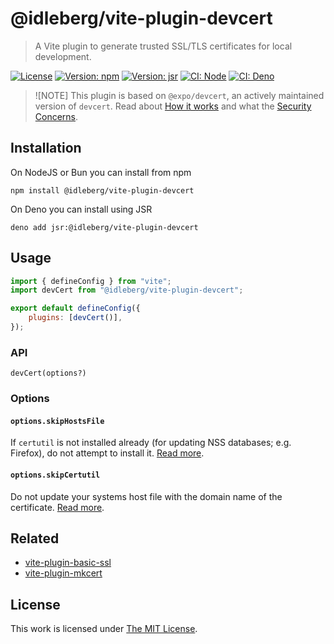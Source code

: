 # @idleberg/vite-plugin-devcert

> A Vite plugin to generate trusted SSL/TLS certificates for local development.

[![License](https://img.shields.io/github/license/idleberg/vite-plugin-devcert?color=blue&style=for-the-badge)](https://github.com/idleberg/vite-plugin-devcert/blob/main/LICENSE)
[![Version: npm](https://img.shields.io/npm/v/@idleberg/vite-plugin-devcert?style=for-the-badge)](https://www.npmjs.org/package/@idleberg/vite-plugin-devcert)
[![Version: jsr](https://img.shields.io/jsr/v/@idleberg/vite-plugin-devcert?style=for-the-badge)](https://jsr.io/@idleberg/vite-plugin-devcert)
[![CI: Node](https://img.shields.io/github/actions/workflow/status/idleberg/vite-plugin-devcert/node.yml?logo=nodedotjs&logoColor=white&style=for-the-badge)](https://github.com/idleberg/vite-plugin-devcert/actions/workflows/node.yml)
[![CI: Deno](https://img.shields.io/github/actions/workflow/status/idleberg/vite-plugin-devcert/deno.yml?logo=deno&logoColor=white&style=for-the-badge)](https://github.com/idleberg/vite-plugin-devcert/actions/workflows/deno.yml)

> ![NOTE]
> This plugin is based on `@expo/devcert`, an actively maintained version of `devcert`. Read about [How it works](https://github.com/expo/devcert/tree/master?tab=readme-ov-file#how-it-works) and what the [Security Concerns](https://github.com/expo/devcert/tree/master?tab=readme-ov-file#security-concerns).

## Installation

On NodeJS or Bun you can install from npm

```shell
npm install @idleberg/vite-plugin-devcert
```

On Deno you can install using JSR

```shell
deno add jsr:@idleberg/vite-plugin-devcert
```

## Usage

```javascript
import { defineConfig } from "vite";
import devCert from "@idleberg/vite-plugin-devcert";

export default defineConfig({
	plugins: [devCert()],
});
```

### API

`devCert(options?)`

### Options

#### `options.skipHostsFile`

If `certutil` is not installed already (for updating NSS databases; e.g. Firefox), do not attempt to install it. [Read more](https://github.com/expo/devcert#skiphostsfile).

#### `options.skipCertutil`

Do not update your systems host file with the domain name of the certificate. [Read more](https://github.com/expo/devcert#skipcertutil).

## Related

- [vite-plugin-basic-ssl](https://github.com/vitejs/vite-plugin-basic-ssl)
- [vite-plugin-mkcert](https://github.com/vite-plugin/vite-plugin-mkcert)

## License

This work is licensed under [The MIT License](LICENSE).
